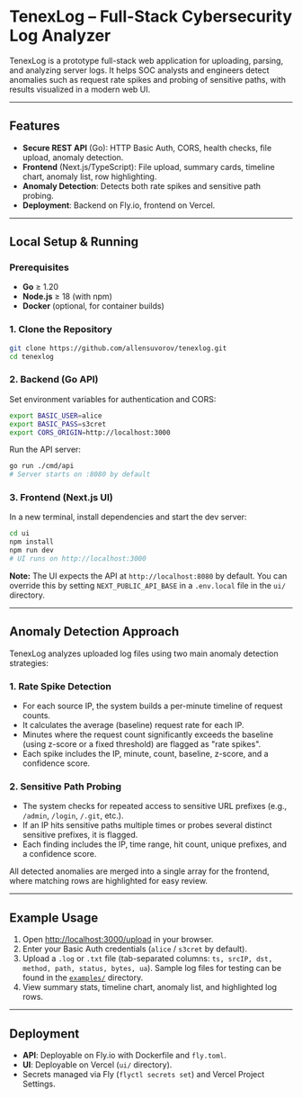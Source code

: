 # TenexLog – Full-Stack Cybersecurity Log Analyzer

TenexLog is a prototype full-stack web application for uploading, parsing, and analyzing server logs. It helps SOC analysts and engineers detect anomalies such as request rate spikes and probing of sensitive paths, with results visualized in a modern web UI.

---

## Features

- **Secure REST API** (Go): HTTP Basic Auth, CORS, health checks, file upload, anomaly detection.
- **Frontend** (Next.js/TypeScript): File upload, summary cards, timeline chart, anomaly list, row highlighting.
- **Anomaly Detection**: Detects both rate spikes and sensitive path probing.
- **Deployment**: Backend on Fly.io, frontend on Vercel.

---

## Local Setup & Running

### Prerequisites

- **Go** ≥ 1.20
- **Node.js** ≥ 18 (with npm)
- **Docker** (optional, for container builds)

### 1. Clone the Repository

```bash
git clone https://github.com/allensuvorov/tenexlog.git
cd tenexlog
```

### 2. Backend (Go API)

Set environment variables for authentication and CORS:

```bash
export BASIC_USER=alice
export BASIC_PASS=s3cret
export CORS_ORIGIN=http://localhost:3000
```

Run the API server:

```bash
go run ./cmd/api
# Server starts on :8080 by default
```

### 3. Frontend (Next.js UI)

In a new terminal, install dependencies and start the dev server:

```bash
cd ui
npm install
npm run dev
# UI runs on http://localhost:3000
```

**Note:** The UI expects the API at `http://localhost:8080` by default. You can override this by setting `NEXT_PUBLIC_API_BASE` in a `.env.local` file in the `ui/` directory.

---

## Anomaly Detection Approach

TenexLog analyzes uploaded log files using two main anomaly detection strategies:

### 1. **Rate Spike Detection**
- For each source IP, the system builds a per-minute timeline of request counts.
- It calculates the average (baseline) request rate for each IP.
- Minutes where the request count significantly exceeds the baseline (using z-score or a fixed threshold) are flagged as "rate spikes".
- Each spike includes the IP, minute, count, baseline, z-score, and a confidence score.

### 2. **Sensitive Path Probing**
- The system checks for repeated access to sensitive URL prefixes (e.g., `/admin`, `/login`, `/.git`, etc.).
- If an IP hits sensitive paths multiple times or probes several distinct sensitive prefixes, it is flagged.
- Each finding includes the IP, time range, hit count, unique prefixes, and a confidence score.

All detected anomalies are merged into a single array for the frontend, where matching rows are highlighted for easy review.

---

## Example Usage

1. Open [http://localhost:3000/upload](http://localhost:3000/upload) in your browser.
2. Enter your Basic Auth credentials (`alice` / `s3cret` by default).
3. Upload a `.log` or `.txt` file (tab-separated columns: `ts, srcIP, dst, method, path, status, bytes, ua`). Sample log files for testing can be found in the [`examples/`](examples/) directory.
4. View summary stats, timeline chart, anomaly list, and highlighted log rows.

---

## Deployment

- **API**: Deployable on Fly.io with Dockerfile and `fly.toml`.
- **UI**: Deployable on Vercel (`ui/` directory).
- Secrets managed via Fly (`flyctl secrets set`) and Vercel Project Settings.